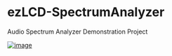 # ezLCD-SpectrumAnalyzer
Audio Spectrum Analyzer Demonstration Project


[![image](https://github.com/earthlcd/ezLCD-SpectrumAnalyzer/assets/198251/8a35fd7f-d570-4ed1-810b-2f054b9823c8)]([https://www.youtube.com/watch?v=9wKp6RjkJ38](https://www.youtube.com/watch?v=9wKp6RjkJ38))

